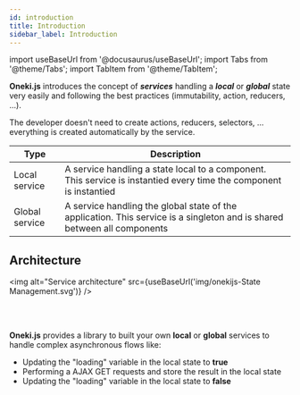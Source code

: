 ```yaml
---
id: introduction
title: Introduction
sidebar_label: Introduction
---
```

import useBaseUrl from '@docusaurus/useBaseUrl';
import Tabs from '@theme/Tabs';
import TabItem from '@theme/TabItem';

**Oneki.js** introduces the concept of ***services*** handling a ***local*** or ***global*** state  very easily and following the best practices (immutability, action, reducers, ...).

The developer doesn't need to create actions, reducers, selectors, ... everything is created automatically by the service.

| Type | Description |
| ---- | ----------- |
| Local service | A service handling a state local to a component. This service is instantied every time the component is instantied |
| Global service | A service handling the global state of the application. This service is a singleton and is shared between all components |

## Architecture
<img alt="Service architecture" src={useBaseUrl('img/onekijs-State Management.svg')} />

<br/><br/>

**Oneki.js** provides a library to built your own **local** or **global** services to handle complex asynchronous flows like:
- Updating the "loading" variable in the local state to **true**
- Performing a AJAX GET requests and store the result in the local state
- Updating the "loading" variable in the local state to **false**